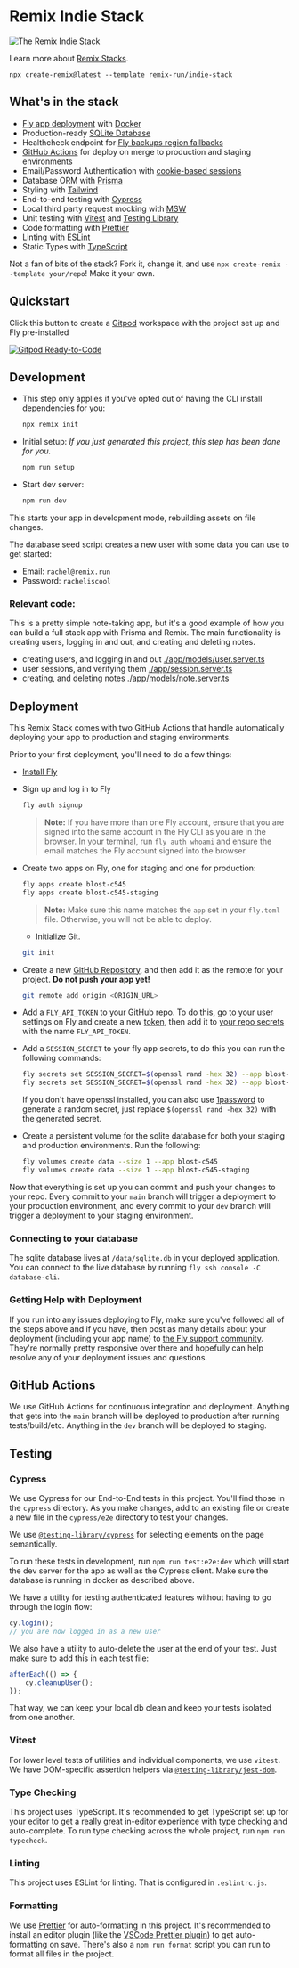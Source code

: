 # Remix Indie Stack

![The Remix Indie Stack](https://repository-images.githubusercontent.com/465928257/a241fa49-bd4d-485a-a2a5-5cb8e4ee0abf)

Learn more about [Remix Stacks](https://remix.run/stacks).

```
npx create-remix@latest --template remix-run/indie-stack
```

## What's in the stack

-   [Fly app deployment](https://fly.io) with [Docker](https://www.docker.com/)
-   Production-ready [SQLite Database](https://sqlite.org)
-   Healthcheck endpoint for [Fly backups region fallbacks](https://fly.io/docs/reference/configuration/#services-http_checks)
-   [GitHub Actions](https://github.com/features/actions) for deploy on merge to production and staging environments
-   Email/Password Authentication with [cookie-based sessions](https://remix.run/docs/en/v1/api/remix#createcookiesessionstorage)
-   Database ORM with [Prisma](https://prisma.io)
-   Styling with [Tailwind](https://tailwindcss.com/)
-   End-to-end testing with [Cypress](https://cypress.io)
-   Local third party request mocking with [MSW](https://mswjs.io)
-   Unit testing with [Vitest](https://vitest.dev) and [Testing Library](https://testing-library.com)
-   Code formatting with [Prettier](https://prettier.io)
-   Linting with [ESLint](https://eslint.org)
-   Static Types with [TypeScript](https://typescriptlang.org)

Not a fan of bits of the stack? Fork it, change it, and use `npx create-remix --template your/repo`! Make it your own.

## Quickstart

Click this button to create a [Gitpod](https://gitpod.io) workspace with the project set up and Fly pre-installed

[![Gitpod Ready-to-Code](https://img.shields.io/badge/Gitpod-Ready--to--Code-blue?logo=gitpod)](https://gitpod.io/from-referrer/)

## Development

-   This step only applies if you've opted out of having the CLI install dependencies for you:

    ```sh
    npx remix init
    ```

-   Initial setup: _If you just generated this project, this step has been done for you._

    ```sh
    npm run setup
    ```

-   Start dev server:

    ```sh
    npm run dev
    ```

This starts your app in development mode, rebuilding assets on file changes.

The database seed script creates a new user with some data you can use to get started:

-   Email: `rachel@remix.run`
-   Password: `racheliscool`

### Relevant code:

This is a pretty simple note-taking app, but it's a good example of how you can build a full stack app with Prisma and Remix. The main functionality is creating users, logging in and out, and creating and deleting notes.

-   creating users, and logging in and out [./app/models/user.server.ts](./app/models/user.server.ts)
-   user sessions, and verifying them [./app/session.server.ts](./app/session.server.ts)
-   creating, and deleting notes [./app/models/note.server.ts](./app/models/note.server.ts)

## Deployment

This Remix Stack comes with two GitHub Actions that handle automatically deploying your app to production and staging environments.

Prior to your first deployment, you'll need to do a few things:

-   [Install Fly](https://fly.io/docs/getting-started/installing-flyctl/)

-   Sign up and log in to Fly

    ```sh
    fly auth signup
    ```

    > **Note:** If you have more than one Fly account, ensure that you are signed into the same account in the Fly CLI as you are in the browser. In your terminal, run `fly auth whoami` and ensure the email matches the Fly account signed into the browser.

-   Create two apps on Fly, one for staging and one for production:

    ```sh
    fly apps create blost-c545
    fly apps create blost-c545-staging
    ```

    > **Note:** Make sure this name matches the `app` set in your `fly.toml` file. Otherwise, you will not be able to deploy.

    -   Initialize Git.

    ```sh
    git init
    ```

-   Create a new [GitHub Repository](https://repo.new), and then add it as the remote for your project. **Do not push your app yet!**

    ```sh
    git remote add origin <ORIGIN_URL>
    ```

-   Add a `FLY_API_TOKEN` to your GitHub repo. To do this, go to your user settings on Fly and create a new [token](https://web.fly.io/user/personal_access_tokens/new), then add it to [your repo secrets](https://docs.github.com/en/actions/security-guides/encrypted-secrets) with the name `FLY_API_TOKEN`.

-   Add a `SESSION_SECRET` to your fly app secrets, to do this you can run the following commands:

    ```sh
    fly secrets set SESSION_SECRET=$(openssl rand -hex 32) --app blost-c545
    fly secrets set SESSION_SECRET=$(openssl rand -hex 32) --app blost-c545-staging
    ```

    If you don't have openssl installed, you can also use [1password](https://1password.com/password-generator/) to generate a random secret, just replace `$(openssl rand -hex 32)` with the generated secret.

-   Create a persistent volume for the sqlite database for both your staging and production environments. Run the following:

    ```sh
    fly volumes create data --size 1 --app blost-c545
    fly volumes create data --size 1 --app blost-c545-staging
    ```

Now that everything is set up you can commit and push your changes to your repo. Every commit to your `main` branch will trigger a deployment to your production environment, and every commit to your `dev` branch will trigger a deployment to your staging environment.

### Connecting to your database

The sqlite database lives at `/data/sqlite.db` in your deployed application. You can connect to the live database by running `fly ssh console -C database-cli`.

### Getting Help with Deployment

If you run into any issues deploying to Fly, make sure you've followed all of the steps above and if you have, then post as many details about your deployment (including your app name) to [the Fly support community](https://community.fly.io). They're normally pretty responsive over there and hopefully can help resolve any of your deployment issues and questions.

## GitHub Actions

We use GitHub Actions for continuous integration and deployment. Anything that gets into the `main` branch will be deployed to production after running tests/build/etc. Anything in the `dev` branch will be deployed to staging.

## Testing

### Cypress

We use Cypress for our End-to-End tests in this project. You'll find those in the `cypress` directory. As you make changes, add to an existing file or create a new file in the `cypress/e2e` directory to test your changes.

We use [`@testing-library/cypress`](https://testing-library.com/cypress) for selecting elements on the page semantically.

To run these tests in development, run `npm run test:e2e:dev` which will start the dev server for the app as well as the Cypress client. Make sure the database is running in docker as described above.

We have a utility for testing authenticated features without having to go through the login flow:

```ts
cy.login();
// you are now logged in as a new user
```

We also have a utility to auto-delete the user at the end of your test. Just make sure to add this in each test file:

```ts
afterEach(() => {
	cy.cleanupUser();
});
```

That way, we can keep your local db clean and keep your tests isolated from one another.

### Vitest

For lower level tests of utilities and individual components, we use `vitest`. We have DOM-specific assertion helpers via [`@testing-library/jest-dom`](https://testing-library.com/jest-dom).

### Type Checking

This project uses TypeScript. It's recommended to get TypeScript set up for your editor to get a really great in-editor experience with type checking and auto-complete. To run type checking across the whole project, run `npm run typecheck`.

### Linting

This project uses ESLint for linting. That is configured in `.eslintrc.js`.

### Formatting

We use [Prettier](https://prettier.io/) for auto-formatting in this project. It's recommended to install an editor plugin (like the [VSCode Prettier plugin](https://marketplace.visualstudio.com/items?itemName=esbenp.prettier-vscode)) to get auto-formatting on save. There's also a `npm run format` script you can run to format all files in the project.
